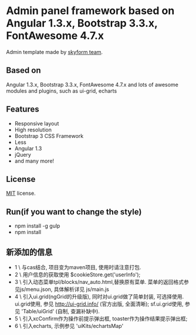 # Admin panel framework based on Angular 1.3.x, Bootstrap 3.3.x, FontAwesome 4.7.x

Admin template made by [skyform team](http://www.skycloudsoftware.com/).

## Based on
Angular 1.3.x, Bootstrap 3.3.x, FontAwesome 4.7.x and lots of awesome modules and plugins, such as ui-grid, echarts

## Features
* Responsive layout
* High resolution
* Bootstrap 3 CSS Framework
* Less
* Angular 1.3
* jQuery
* and many more!

## License
[MIT](LICENSE.txt) license.

## Run(if you want to change the style)
* npm install -g gulp
* npm install

## 新添加的信息
* 1 \ 与cas结合, 项目变为maven项目, 使用时请注意打包.
* 2 \ 用户信息的获取使用 $cookieStore.get('userInfo');
* 3 \ 引入动态菜单tpl/blocks/nav_auto.html,替换原有菜单. 菜单的返回格式参见js/menu.json, 具体解析详见 js/main.js
* 4 \ 引入ui.grid(ngGrid的升级版), 同时对ui.grid做了简单封装, 可选择使用.
    ui.grid使用, 参见 http://ui-grid.info/ (官方出版, 全面清晰);
    sf.ui.grid使用, 参见 'Table/uiGrid' (自制, 查漏补缺中).
* 5 \ 引入xcConfirm作为操作前提示弹出框, toaster作为操作结果提示弹出框;
* 6 \ 引入echarts, 示例参见 'uiKits/echartsMap'
